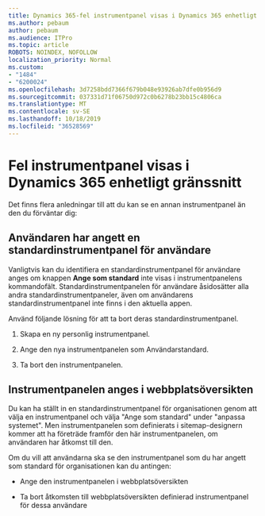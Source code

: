 ```yaml
---
title: Dynamics 365-fel instrumentpanel visas i Dynamics 365 enhetligt gränssnitt
ms.author: pebaum
author: pebaum
ms.audience: ITPro
ms.topic: article
ROBOTS: NOINDEX, NOFOLLOW
localization_priority: Normal
ms.custom:
- "1484"
- "6200024"
ms.openlocfilehash: 3d7258bdd7366f679b048e93926ab7dfe0b956d9
ms.sourcegitcommit: 037331d71f06750d972c0b6278b23bb15c4806ca
ms.translationtype: MT
ms.contentlocale: sv-SE
ms.lasthandoff: 10/18/2019
ms.locfileid: "36528569"
---
```

# <a name="wrong-dashboard-shows-in-dynamics-365-unified-interface"></a>Fel instrumentpanel visas i Dynamics 365 enhetligt gränssnitt

Det finns flera anledningar till att du kan se en annan instrumentpanel än den du förväntar dig:

## <a name="the-user-has-set-a-user-default-dashboard"></a>Användaren har angett en standardinstrumentpanel för användare 

Vanligtvis kan du identifiera en standardinstrumentpanel för användare anges om knappen **Ange som standard** inte visas i instrumentpanelens kommandofält. Standardinstrumentpanelen för användare åsidosätter alla andra standardinstrumentpaneler, även om användarens standardinstrumentpanel inte finns i den aktuella appen.

Använd följande lösning för att ta bort deras standardinstrumentpanel.

1. Skapa en ny personlig instrumentpanel.

2. Ange den nya instrumentpanelen som Användarstandard.

3. Ta bort den instrumentpanelen.

## <a name="the-dashboard-is-set-in-the-sitemap"></a>Instrumentpanelen anges i webbplatsöversikten

Du kan ha ställt in en standardinstrumentpanel för organisationen genom att välja en instrumentpanel och välja "Ange som standard" under "anpassa systemet". Men instrumentpanelen som definierats i sitemap-designern kommer att ha företräde framför den här instrumentpanelen, om användaren har åtkomst till den.

Om du vill att användarna ska se den instrumentpanel som du har angett som standard för organisationen kan du antingen:

* Ange den instrumentpanelen i webbplatsöversikten

* Ta bort åtkomsten till webbplatsöversikten definierad instrumentpanel för dessa användare
